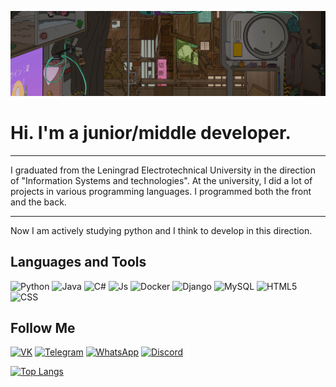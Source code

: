 ![Header](https://github.com/KudinovIvan/KudinovIvan/blob/main/assets/Header.gif)

# Hi. I'm a junior/middle developer. 
____
I graduated from the Leningrad Electrotechnical University in the direction of "Information Systems and technologies". At the university, I did a lot of projects in various 
programming languages. I programmed both the front and the back. 
____
Now I am actively studying python and I think to develop in this direction.

## Languages and Tools
![Python](https://img.shields.io/badge/-Python-c9ae36?style=for-the-badge&logo=python)
![Java](https://img.shields.io/badge/-Java-d63d29?style=for-the-badge&logo=Java&logoColor=ffffff)
![C#](https://img.shields.io/badge/-C_Sharp-A42AF3?style=for-the-badge&logo=CSharp)
![Js](https://img.shields.io/badge/-JS-4a61cb?style=for-the-badge&logo=JavaScript)
![Docker](https://img.shields.io/badge/-Docker-000000?style=for-the-badge&logo=Docker&logoColor=2496ED)
![Django](https://img.shields.io/badge/-Django-2e0917?style=for-the-badge&logo=Django&logoColor=092E20)
![MySQL](https://img.shields.io/badge/-MySQL-4479A1?style=for-the-badge&logo=MySql&logoColor=ffffff)
![HTML5](https://img.shields.io/badge/-HTML5-000000?style=for-the-badge&logo=HTML5&logoColor=E34F26)
![CSS](https://img.shields.io/badge/-CSS3-1535B6?style=for-the-badge&logo=CSS3&logoColor=1572B6)

## Follow Me
[![VK](https://img.shields.io/badge/-VK-000000?style=for-the-badge&logo=VK)](https://vk.com/lyadurak)
[![Telegram](https://img.shields.io/badge/-Telegram-ffffff?style=for-the-badge&logo=Telegram)](https://t.me/olligator2000)
[![WhatsApp](https://img.shields.io/badge/-WhatsApp-345E39?style=for-the-badge&logo=WhatsApp)](https://api.whatsapp.com/send?phone=79242597580)
[![Discord](https://img.shields.io/badge/-Discord-545659?style=for-the-badge&logo=Discord)](https://discord.gg/m6EAW7TfQX)

[![Top Langs](https://github-readme-stats.vercel.app/api/top-langs/?username=KudinovIvan&layout=compact&theme=radical)](https://github.com/KudinovIvan/github-readme-stats)
